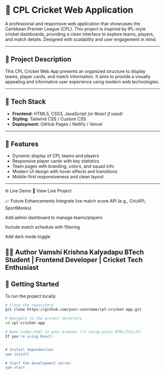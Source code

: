 # 🏏 CPL Cricket Web Application

A professional and responsive web application that showcases the Caribbean Premier League (CPL). This project is inspired by IPL-style cricket dashboards, providing a clean interface to explore teams, players, and match details. Designed with scalability and user engagement in mind.

---

## 📌 Project Description

This CPL Cricket Web App presents an organized structure to display teams, player cards, and match information. It aims to provide a visually appealing and informative user experience using modern web technologies.

---

## 🔧 Tech Stack

- **Frontend:** HTML5, CSS3, JavaScript *(or React if used)*
- **Styling:** Tailwind CSS / Custom CSS
- **Deployment:** GitHub Pages / Netlify / Vercel

---

## 🎯 Features

- Dynamic display of CPL teams and players
- Responsive player cards with key statistics
- Team pages with branding, colors, and squad info
- Modern UI design with hover effects and transitions
- Mobile-first responsiveness and clean layout

---
🌐 Live Demo
🔗 View Live Project

📈 Future Enhancements
Integrate live match score API (e.g., CricAPI, SportMonks)

Add admin dashboard to manage teams/players

Include match schedule with filtering

Add dark mode toggle

👨‍💻 Author
Vamshi Krishna Kalyadapu
BTech Student | Frontend Developer | Cricket Tech Enthusiast
---

## 🚀 Getting Started

To run the project locally:

```bash
# Clone the repository
git clone https://github.com/your-username/cpl-cricket-app.git

# Navigate to the project directory
cd cpl-cricket-app

# Open index.html in your browser (if using plain HTML/CSS/JS)
If you're using React:


# Install dependencies
npm install

# Start the development server
npm start



